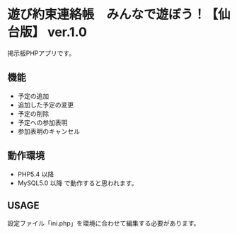 # 遊び約束連絡帳　みんなで遊ぼう！【仙台版】 ver.1.0
掲示板PHPアプリです。  

## 機能
-  予定の追加
-  追加した予定の変更
-  予定の削除
-  予定への参加表明
-  参加表明のキャンセル

## 動作環境
- PHP5.4 以降
- MySQL5.0 以降
で動作すると思われます。

## USAGE
設定ファイル「ini.php」を環境に合わせて編集する必要があります。
